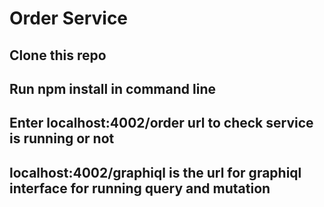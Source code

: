 # Order Service 

## Clone this repo

## Run npm install in command line

## Enter localhost:4002/order url to check service is running or not

## localhost:4002/graphiql is the url for graphiql interface for running query and mutation
